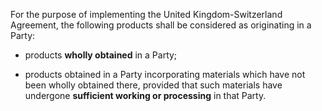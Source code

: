 For the purpose of implementing the United Kingdom-Switzerland Agreement, the following products shall be considered as originating in a Party:

- products **wholly obtained** in a Party;

- products obtained in a Party incorporating materials which have not been wholly obtained there, provided that such materials have undergone **sufficient working or processing** in that Party.
